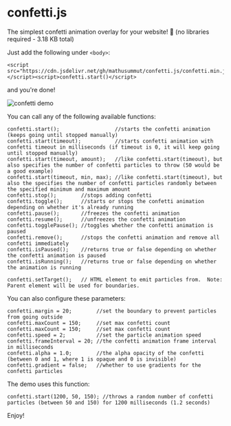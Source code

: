 # confetti.js

The simplest confetti animation overlay for your website! 🙂 (no libraries required - 3.18 KB total)

Just add the following under `<body>`:

    <script src="https://cdn.jsdelivr.net/gh/mathusummut/confetti.js/confetti.min.js"></script><script>confetti.start()</script>

and you're done!

![confetti demo](https://i.imgur.com/Tjc8NvJ.png)

You can call any of the following available functions:

	confetti.start();                  //starts the confetti animation (keeps going until stopped manually)
	confetti.start(timeout);           //starts confetti animation with confetti timeout in milliseconds (if timeout is 0, it will keep going until stopped manually)
	confetti.start(timeout, amount);   //like confetti.start(timeout), but also specifies the number of confetti particles to throw (50 would be a good example)
	confetti.start(timeout, min, max); //like confetti.start(timeout), but also the specifies the number of confetti particles randomly between the specified minimum and maximum amount
	confetti.stop();        //stops adding confetti
	confetti.toggle();      //starts or stops the confetti animation depending on whether it's already running
	confetti.pause();       //freezes the confetti animation
	confetti.resume();      //unfreezes the confetti animation
	confetti.togglePause(); //toggles whether the confetti animation is paused
	confetti.remove();      //stops the confetti animation and remove all confetti immediately
	confetti.isPaused();    //returns true or false depending on whether the confetti animation is paused
	confetti.isRunning();   //returns true or false depending on whether the animation is running

	confetti.setTarget();   // HTML element to emit particles from.  Note: Parent element will be used for boundaries.

You can also configure these parameters:

	confetti.margin = 20;        //set the boundary to prevent particles from going outside
	confetti.maxCount = 150;     //set max confetti count
	confetti.maxCount = 150;     //set max confetti count
	confetti.speed = 2;          //set the particle animation speed
	confetti.frameInterval = 20; //the confetti animation frame interval in milliseconds
	confetti.alpha = 1.0;        //the alpha opacity of the confetti (between 0 and 1, where 1 is opaque and 0 is invisible)
	confetti.gradient = false;   //whether to use gradients for the confetti particles

The demo uses this function:

	confetti.start(1200, 50, 150); //throws a random number of confetti particles (between 50 and 150) for 1200 milliseconds (1.2 seconds)

Enjoy!
